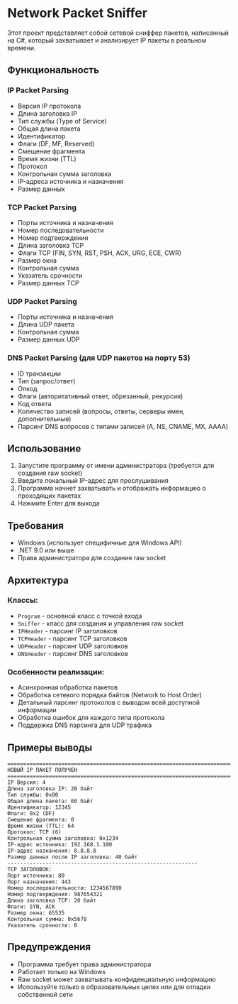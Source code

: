 # Network Packet Sniffer

Этот проект представляет собой сетевой сниффер пакетов, написанный на C#, который захватывает и анализирует IP пакеты в реальном времени.

## Функциональность

### IP Packet Parsing
- Версия IP протокола
- Длина заголовка IP
- Тип службы (Type of Service)
- Общая длина пакета
- Идентификатор
- Флаги (DF, MF, Reserved)
- Смещение фрагмента
- Время жизни (TTL)
- Протокол
- Контрольная сумма заголовка
- IP-адреса источника и назначения
- Размер данных

### TCP Packet Parsing
- Порты источника и назначения
- Номер последовательности
- Номер подтверждения
- Длина заголовка TCP
- Флаги TCP (FIN, SYN, RST, PSH, ACK, URG, ECE, CWR)
- Размер окна
- Контрольная сумма
- Указатель срочности
- Размер данных TCP

### UDP Packet Parsing
- Порты источника и назначения
- Длина UDP пакета
- Контрольная сумма
- Размер данных UDP

### DNS Packet Parsing (для UDP пакетов на порту 53)
- ID транзакции
- Тип (запрос/ответ)
- Опкод
- Флаги (авторитативный ответ, обрезанный, рекурсия)
- Код ответа
- Количество записей (вопросы, ответы, серверы имен, дополнительные)
- Парсинг DNS вопросов с типами записей (A, NS, CNAME, MX, AAAA)

## Использование

1. Запустите программу от имени администратора (требуется для создания raw socket)
2. Введите локальный IP-адрес для прослушивания
3. Программа начнет захватывать и отображать информацию о проходящих пакетах
4. Нажмите Enter для выхода

## Требования

- Windows (использует специфичные для Windows API)
- .NET 9.0 или выше
- Права администратора для создания raw socket

## Архитектура

### Классы:

- `Program` - основной класс с точкой входа
- `Sniffer` - класс для создания и управления raw socket
- `IPHeader` - парсинг IP заголовков
- `TCPHeader` - парсинг TCP заголовков  
- `UDPHeader` - парсинг UDP заголовков
- `DNSHeader` - парсинг DNS заголовков

### Особенности реализации:

- Асинхронная обработка пакетов
- Обработка сетевого порядка байтов (Network to Host Order)
- Детальный парсинг протоколов с выводом всей доступной информации
- Обработка ошибок для каждого типа протокола
- Поддержка DNS парсинга для UDP трафика

## Примеры выводы

```
================================================================================
НОВЫЙ IP ПАКЕТ ПОЛУЧЕН
================================================================================
IP Версия: 4
Длина заголовка IP: 20 байт
Тип службы: 0x00
Общая длина пакета: 60 байт
Идентификатор: 12345
Флаги: 0x2 (DF)
Смещение фрагмента: 0
Время жизни (TTL): 64
Протокол: TCP (6)
Контрольная сумма заголовка: 0x1234
IP-адрес источника: 192.168.1.100
IP-адрес назначения: 8.8.8.8
Размер данных после IP заголовка: 40 байт
------------------------------------------------------------
TCP ЗАГОЛОВОК:
Порт источника: 80
Порт назначения: 443
Номер последовательности: 1234567890
Номер подтверждения: 987654321
Длина заголовка TCP: 20 байт
Флаги: SYN, ACK
Размер окна: 65535
Контрольная сумма: 0x5678
Указатель срочности: 0
```

## Предупреждения

- Программа требует права администратора
- Работает только на Windows
- Raw socket может захватывать конфиденциальную информацию
- Используйте только в образовательных целях или для отладки собственной сети
